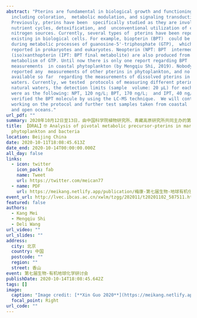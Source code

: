 ```yaml
---
abstract: "Pterins are fundamental in biological growth and functioning
  including coloration,  metabolic modulation, and signaling transduction.
  Previously, pterins have been  specifically studied as they are involved in
  nutrient cycles, detoxification, and  unconventional utilization of carbon and
  nitrogen sources. Currently, several types of  pterins have been reported
  existing in biological cells. For example, biopterin (BPT)  could be produced
  during metabolic processes of guanosine-5'-triphosphate (GTP),  which has been
  reported in prokaryotes and eukaryotes. Neopterin (NPT: BPT  intermediate) and
  (iso)xanthopterin (IPT: BPT final metabolite) are also produced from  the
  metabolism of GTP. Until now there is only one report regarding BPT
  measurements  in coastal phytoplankton (by Mengqiu Shi, 2019). Nobody has
  reported any  measurements of other pterins in phytoplankton, and no data is
  available so far  regarding the measurements of dissolved pterins in natural
  waters. Currently, we tested  protocols of measuring different pterins in
  natural waters, the detection limits (sample  volume: 20 μL) for each pterin
  were as the following: NPT, 120 ng/L; BPT, 170 ng/L;  and IPT, 40 ng/L. And we
  verified the BPT molecule by using the LC-MS technique.  We will continue
  working on the protocol and further test samples taken from coastal  waters
  and open oceans."
url_pdf: ""
summary: 2020年10月12日至13日，由中国科学院植物研究所、青藏高原研究所共同主办的第七届生物-有机地球化学研讨会在北京召开。会议邀请了5位国际知名专家作大会报告，60余位专家分别围绕“海洋生物-有机地球化学”“陆地生物-有机地球化学”“微生物地球化学与基因组学”和“地质时期生物-有机地球化学”四个研究领域作专题报告。与会人员就全国生物-有机地球化学领域的最新进展进行了交流与讨论。
title: 【ORAL】🤓 Analysis of pivotal metabolic precursor-pterins in marine
  phytoplankton and bacteria
location: Beijing China
date: 2020-10-11T18:08:45.613Z
date_end: 2020-10-14T00:00:00.000Z
all_day: false
links:
  - icon: twitter
    icon_pack: fab
    name: Tweet
    url: https://twitter.com/meican77
  - name: PDF
    url: https://meikang.netlify.app/publication/梅康-第七届生物-地球有机化学.pdf
event_url: http://lvec.ibcas.ac.cn/xwlm/tzgg/202011/t20201102_587511.html
featured: false
authors:
  - Kang Mei
  - Mengqiu Shi
  - Deli Wang
url_video: ""
url_slides: ""
address:
  city: 北京
  country: 中国
  postcode: ""
  region: ""
  street: 香山
event: 第七届生物-有机地球化学研讨会
publishDate: 2020-10-14T18:08:45.642Z
tags: []
image:
  caption: "Image credit: [**Xin Guo 2020**](https://meikang.netlify.app/)"
  focal_point: Right
url_code: ""
---
```

